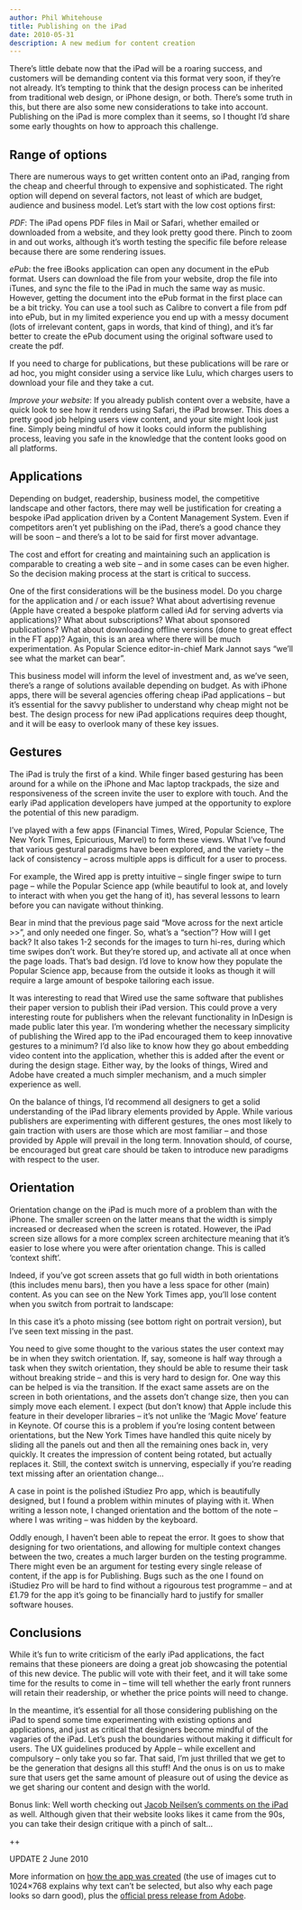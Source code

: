 ```yaml
---
author: Phil Whitehouse
title: Publishing on the iPad
date: 2010-05-31
description: A new medium for content creation
---
```

There’s little debate now that the iPad will be a roaring success, and customers will be demanding content via this format very soon, if they’re not already. It’s tempting to think that the design process can be inherited from traditional web design, or iPhone design, or both. There’s some truth in this, but there are also some new considerations to take into account. Publishing on the iPad is more complex than it seems, so I thought I’d share some early thoughts on how to approach this challenge.

## Range of options

There are numerous ways to get written content onto an iPad, ranging from the cheap and cheerful through to expensive and sophisticated. The right option will depend on several factors, not least of which are budget, audience and business model. Let’s start with the low cost options first:

*PDF*: The iPad opens PDF files in Mail or Safari, whether emailed or downloaded from a website, and they look pretty good there. Pinch to zoom in and out works, although it’s worth testing the specific file before release because there are some rendering issues.

*ePub*: the free iBooks application can open any document in the ePub format. Users can download the file from your website, drop the file into iTunes, and sync the file to the iPad in much the same way as music. However, getting the document into the ePub format in the first place can be a bit tricky. You can use a tool such as Calibre to convert a file from pdf into ePub, but in my limited experience you end up with a messy document (lots of irrelevant content, gaps in words, that kind of thing), and it’s far better to create the ePub document using the original software used to create the pdf.

If you need to charge for publications, but these publications will be rare or ad hoc, you might consider using a service like Lulu, which charges users to download your file and they take a cut.

*Improve your website*: If you already publish content over a website, have a quick look to see how it renders using Safari, the iPad browser. This does a pretty good job helping users view content, and your site might look just fine. Simply being mindful of how it looks could inform the publishing process, leaving you safe in the knowledge that the content looks good on all platforms.

## Applications

Depending on budget, readership, business model, the competitive landscape and other factors, there may well be justification for creating a bespoke iPad application driven by a Content Management System. Even if competitors aren’t yet publishing on the iPad, there’s a good chance they will be soon – and there’s a lot to be said for first mover advantage.

The cost and effort for creating and maintaining such an application is comparable to creating a web site – and in some cases can be even higher. So the decision making process at the start is critical to success.

One of the first considerations will be the business model. Do you charge for the application and / or each issue? What about advertising revenue (Apple have created a bespoke platform called iAd for serving adverts via applications)? What about subscriptions? What about sponsored publications? What about downloading offline versions (done to great effect in the FT app)? Again, this is an area where there will be much experimentation. As Popular Science editor-in-chief Mark Jannot says “we’ll see what the market can bear”.

This business model will inform the level of investment and, as we’ve seen, there’s a range of solutions available depending on budget. As with iPhone apps, there will be several agencies offering cheap iPad applications – but it’s essential for the savvy publisher to understand why cheap might not be best. The design process for new iPad applications requires deep thought, and it will be easy to overlook many of these key issues.

## Gestures

The iPad is truly the first of a kind. While finger based gesturing has been around for a while on the iPhone and Mac laptop trackpads, the size and responsiveness of the screen invite the user to explore with touch. And the early iPad application developers have jumped at the opportunity to explore the potential of this new paradigm.

I’ve played with a few apps (Financial Times, Wired, Popular Science, The New York Times, Epicurious, Marvel) to form these views. What I’ve found that various gestural paradigms have been explored, and the variety – the lack of consistency – across multiple apps is difficult for a user to process.

For example, the Wired app is pretty intuitive – single finger swipe to turn page – while the Popular Science app (while beautiful to look at, and lovely to interact with when you get the hang of it), has several lessons to learn before you can navigate without thinking.

Bear in mind that the previous page said “Move across for the next article >>”, and only needed one finger. So, what’s a “section”? How will I get back? It also takes 1-2 seconds for the images to turn hi-res, during which time swipes don’t work. But they’re stored up, and activate all at once when the page loads. That’s bad design. I’d love to know how they populate the Popular Science app, because from the outside it looks as though it will require a large amount of bespoke tailoring each issue.

It was interesting to read that Wired use the same software that publishes their paper version to publish their iPad version. This could prove a very interesting route for publishers when the relevant functionality in InDesign is made public later this year. I’m wondering whether the necessary simplicity of publishing the Wired app to the iPad encouraged them to keep innovative gestures to a minimum? I’d also like to know how they go about embedding video content into the application, whether this is added after the event or during the design stage. Either way, by the looks of things, Wired and Adobe have created a much simpler mechanism, and a much simpler experience as well.

On the balance of things, I’d recommend all designers to get a solid understanding of the iPad library elements provided by Apple. While various publishers are experimenting with different gestures, the ones most likely to gain traction with users are those which are most familiar – and those provided by Apple will prevail in the long term. Innovation should, of course, be encouraged but great care should be taken to introduce new paradigms with respect to the user.

## Orientation

Orientation change on the iPad is much more of a problem than with the iPhone. The smaller screen on the latter means that the width is simply increased or decreased when the screen is rotated. However, the iPad screen size allows for a more complex screen architecture meaning that it’s easier to lose where you were after orientation change. This is called ‘context shift’.

Indeed, if you’ve got screen assets that go full width in both orientations (this includes menu bars), then you have a less space for other (main) content. As you can see on the New York Times app, you’ll lose content when you switch from portrait to landscape:

In this case it’s a photo missing (see bottom right on portrait version), but I’ve seen text missing in the past.

You need to give some thought to the various states the user context may be in when they switch orientation. If, say, someone is half way through a task when they switch orientation, they should be able to resume their task without breaking stride – and this is very hard to design for. One way this can be helped is via the transition. If the exact same assets are on the screen in both orientations, and the assets don’t change size, then you can simply move each element. I expect (but don’t know) that Apple include this feature in their developer libraries – it’s not unlike the ‘Magic Move’ feature in Keynote. Of course this is a problem if you’re losing content between orientations, but the New York Times have handled this quite nicely by sliding all the panels out and then all the remaining ones back in, very quickly. It creates the impression of content being rotated, but actually replaces it. Still, the context switch is unnerving, especially if you’re reading text missing after an orientation change…

A case in point is the polished iStudiez Pro app, which is beautifully designed, but I found a problem within minutes of playing with it. When writing a lesson note, I changed orientation and the bottom of the note – where I was writing – was hidden by the keyboard.

Oddly enough, I haven’t been able to repeat the error. It goes to show that designing for two orientations, and allowing for multiple context changes between the two, creates a much larger burden on the testing programme. There might even be an argument for testing every single release of content, if the app is for Publishing. Bugs such as the one I found on iStudiez Pro will be hard to find without a rigourous test programme – and at £1.79 for the app it’s going to be financially hard to justify for smaller software houses.

## Conclusions

While it’s fun to write criticism of the early iPad applications, the fact remains that these pioneers are doing a great job showcasing the potential of this new device. The public will vote with their feet, and it will take some time for the results to come in – time will tell whether the early front runners will retain their readership, or whether the price points will need to change.

In the meantime, it’s essential for all those considering publishing on the iPad to spend some time experimenting with existing options and applications, and just as critical that designers become mindful of the vagaries of the iPad. Let’s push the boundaries without making it difficult for users. The UX guidelines produced by Apple – while excellent and compulsory – only take you so far. That said, I’m just thrilled that we get to be the generation that designs all this stuff! And the onus is on us to make sure that users get the same amount of pleasure out of using the device as we get sharing our content and design with the world.

Bonus link: Well worth checking out [Jacob Neilsen’s comments on the iPad](http://www.useit.com/alertbox/ipad.html) as well. Although given that their website looks likes it came from the 90s, you can take their design critique with a pinch of salt…

++

UPDATE 2 June 2010

More information on [how the app was created](http://laytonduncan.tumblr.com/post/640355763/bundle-diving-in-the-wired-ipad-app) (the use of images cut to 1024×768 explains why text can’t be selected, but also why each page looks so darn good), plus the [official press release from Adobe](http://www.adobe.com/aboutadobe/pressroom/pressreleases/201006/060110AdobeDigitalViewer.html).
